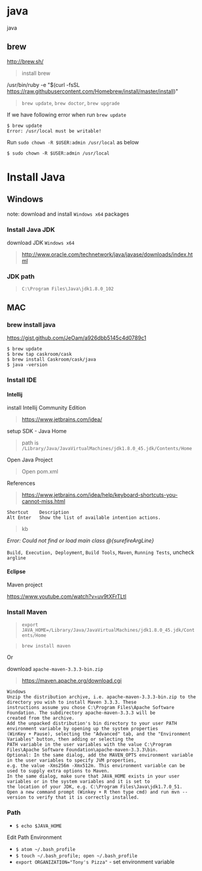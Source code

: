 # java
java

## brew

http://brew.sh/

> install brew

/usr/bin/ruby -e "$(curl -fsSL https://raw.githubusercontent.com/Homebrew/install/master/install)"

> `brew update`, `brew doctor`, `brew upgrade`

If we have following error when run `brew update`
```
$ brew update
Error: /usr/local must be writable!
```

Run `sudo chown -R $USER:admin /usr/local` as below
```
$ sudo chown -R $USER:admin /usr/local
```

# Install Java

## Windows

note: download and install `Windows x64` packages

### Install Java JDK

download JDK `Windows x64`

> http://www.oracle.com/technetwork/java/javase/downloads/index.html

### JDK path

> `C:\Program Files\Java\jdk1.8.0_102`

## MAC

### brew install java

https://gist.github.com/JeOam/a926dbb5145c4d0789c1

```
$ brew update
$ brew tap caskroom/cask
$ brew install Caskroom/cask/java
$ java -version
```

### Install IDE

#### Intellij

install Intellij Community Edition

> https://www.jetbrains.com/idea/

setup SDK - Java Home

> path is `/Library/Java/JavaVirtualMachines/jdk1.8.0_45.jdk/Contents/Home`

Open Java Project

> Open pom.xml

References

> https://www.jetbrains.com/idea/help/keyboard-shortcuts-you-cannot-miss.html

```
Shortcut	Description
Alt Enter	Show the list of available intention actions.
```

> kb

*Error: Could not find or load main class @{surefireArgLine}*

`Build, Execution, Deployment`, `Build Tools`, `Maven`, `Running Tests`, uncheck `argline`


#### Eclipse

Maven project

https://www.youtube.com/watch?v=uv9tXFrTLtI

### Install Maven

> `export JAVA_HOME=/Library/Java/JavaVirtualMachines/jdk1.8.0_45.jdk/Contents/Home`

> `brew install maven`

Or

download `apache-maven-3.3.3-bin.zip`

> https://maven.apache.org/download.cgi

```
Windows
Unzip the distribution archive, i.e. apache-maven-3.3.3-bin.zip to the directory you wish to install Maven 3.3.3. These
instructions assume you chose C:\Program Files\Apache Software Foundation. The subdirectory apache-maven-3.3.3 will be
created from the archive.
Add the unpacked distribution's bin directory to your user PATH environment variable by opening up the system properties
(WinKey + Pause), selecting the "Advanced" tab, and the "Environment Variables" button, then adding or selecting the
PATH variable in the user variables with the value C:\Program Files\Apache Software Foundation\apache-maven-3.3.3\bin.
Optional: In the same dialog, add the MAVEN_OPTS environment variable in the user variables to specify JVM properties,
e.g. the value -Xms256m -Xmx512m. This environment variable can be used to supply extra options to Maven.
In the same dialog, make sure that JAVA_HOME exists in your user variables or in the system variables and it is set to
the location of your JDK, e.g. C:\Program Files\Java\jdk1.7.0_51.
Open a new command prompt (Winkey + R then type cmd) and run mvn --version to verify that it is correctly installed.
```

### Path

- `$ echo $JAVA_HOME`

Edit Path Environment

- `$ atom ~/.bash_profile`
- `$ touch ~/.bash_profile; open ~/.bash_profile`
- `export ORGANIZATION="Tony's Pizza"` - set environment variable
